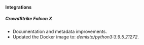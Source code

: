 
#### Integrations
##### CrowdStrike Falcon X
- Documentation and metadata improvements.
- Updated the Docker image to: *demisto/python3:3.9.5.21272*.
